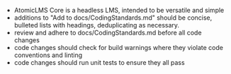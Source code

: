 - AtomicLMS Core is a headless LMS, intended to be versatile and simple
- additions to "Add to docs/CodingStandards.md" should be concise, bulleted lists with headings, deduplicating as necessary.
- review and adhere to docs/CodingStandards.md before all code changes
- code changes should check for build warnings where they violate code conventions and linting
- code changes should run unit tests to ensure they all pass